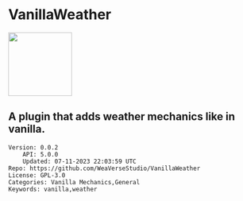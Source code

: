 # VanillaWeather
<img src="https://raw.githubusercontent.com/WeaVerseStudio/VanillaWeather/96952932b8051bb7067b52d8d6011b1a9cfb78d1/image.png" width="128" height="128" />

## A plugin that adds weather mechanics like in vanilla.
```properties
Version: 0.0.2
    API: 5.0.0
    Updated: 07-11-2023 22:03:59 UTC
Repo: https://github.com/WeaVerseStudio/VanillaWeather
License: GPL-3.0
Categories: Vanilla Mechanics,General
Keywords: vanilla,weather
```